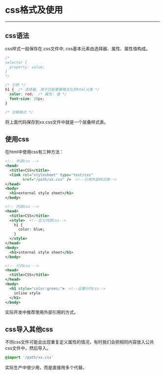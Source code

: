 # css格式及使用
---

## css语法

css样式一般保存在.css文件中, css基本元素由选择器、属性、属性值构成。

```css
/*
selector {
  property: value;
}
*/

/* 示例 */
h1 {  /* 选择器, 用于匹配要要格式化的html元素 */
  color: red;  /* 属性: 值 */
  font-size: 20px;
}

/* 注释格式 */
```

将上面代码保存到xx.css文件中就是一个层叠样式表。

## 使用css

在html中使用css有三种方法：

```xml
<!-- 外部css -->
<head>
  <title>CSS</title>
  <link rel="stylesheet" type="text/css" 
        href="/path/xx.css" />  <!--引用外部样式表-->
</head>
<body>
  <h1>external style sheet</h1>
</body>

<!-- 内部css -->
<head>
  <title>CSS</title>
  <style>  <!--定义内部css-->
    h1 {
      color: blue;
    }
  </style>
</head>
<body>
  <h1>internal style sheet</h1>
</body>

<!-- 行内css -->
<head>
  <title>CSS</title>
</head>
<body>
  <h1 style="color:green;">  <!--设置行内css-->
    inline style
  </h1>
</body>
```

实际开发中推荐使用外部引用的方式。

## css导入其他css

不同css文件可能会出现重复定义属性的情况，有时我们会把相同内容放入公共css文件中，然后导入。

```css
@import '/path/xx.css'
```

实际生产中很少用，而是直接用多个<link>代替。

